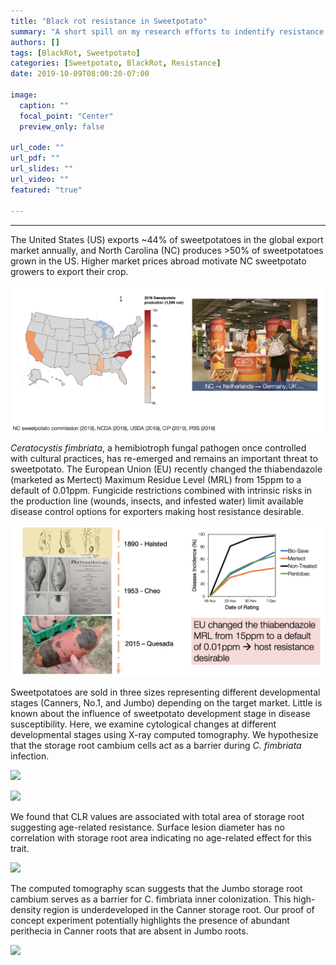 ```yaml
---
title: "Black rot resistance in Sweetpotato"
summary: "A short spill on my research efforts to indentify resistance in sweetpotato to black rot."
authors: []
tags: [BlackRot, Sweetpotato]
categories: [Sweetpotato, BlackRot, Resistance]
date: 2019-10-09T08:00:20-07:00

image:
  caption: ""
  focal_point: "Center"
  preview_only: false

url_code: ""
url_pdf: ""
url_slides: ""
url_video: ""
featured: "true"

---
```


------

The United States (US) exports ~44% of sweetpotatoes in the global export market annually, and North Carolina (NC) produces >50% of sweetpotatoes grown in the US. Higher market prices abroad motivate NC sweetpotato growers to export their crop. 

![](sweetpotato_market.png)

*Ceratocystis fimbriata*, a hemibiotroph fungal pathogen once controlled with cultural practices, has re-emerged and remains an important threat to sweetpotato. The European Union (EU) recently changed the thiabendazole (marketed as Mertect) Maximum Residue Level (MRL) from 15ppm to a default of 0.01ppm. Fungicide restrictions combined with intrinsic risks in the production line (wounds, insects, and infested water) limit available disease control options for exporters making host resistance desirable.

![](history_mertec.png)

Sweetpotatoes are sold in three sizes representing different developmental stages (Canners, No.1, and Jumbo) depending on the target market. Little is known about the influence of sweetpotato development stage in disease susceptibility. Here, we examine cytological changes at different developmental stages using X-ray computed tomography. We hypothesize that the storage root cambium cells act as a barrier during *C. fimbriata* infection.

![](METHOD_1.jpg)

![](METHOD_2.jpg)

We found that CLR values are associated with total area of storage root suggesting age-related resistance. Surface lesion diameter has no correlation with storage root area indicating no age-related effect for this trait.

![](RESULTS_1.jpg)

The computed tomography scan suggests that the Jumbo storage root cambium serves as a barrier for C. fimbriata inner colonization. This high-density region is underdeveloped in the Canner storage root. Our proof of concept experiment potentially highlights the presence of abundant perithecia in Canner roots that are absent in Jumbo roots.

![](RESULTS_2.png)




